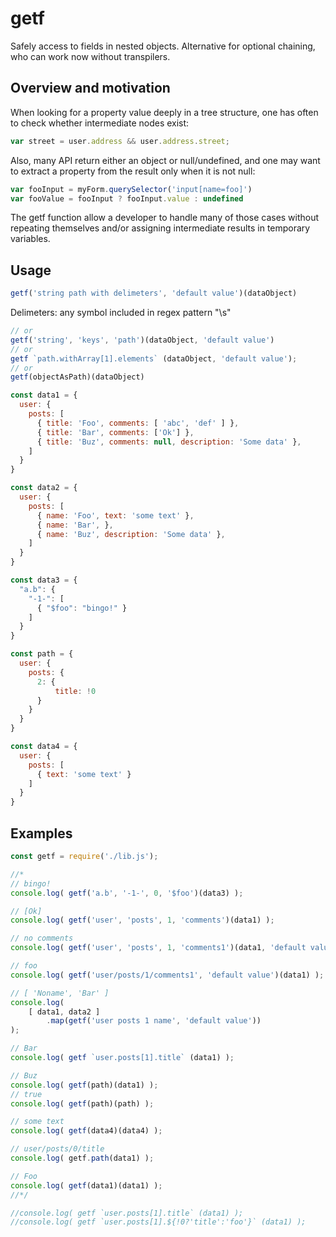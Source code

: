 # getf
Safely access to fields in nested objects. Alternative for optional chaining, who can work now without transpilers.

## Overview and motivation
When looking for a property value deeply in a tree structure, one has often to check whether intermediate nodes exist:

```javascript
var street = user.address && user.address.street;
```

Also, many API return either an object or null/undefined, and one may want to extract a property from the result only when it is not null:

```javascript
var fooInput = myForm.querySelector('input[name=foo]')
var fooValue = fooInput ? fooInput.value : undefined
```

The getf function allow a developer to handle many of those cases without repeating themselves and/or assigning intermediate results in temporary variables.

## Usage
```javascript
getf('string path with delimeters', 'default value')(dataObject)
```
Delimeters: any symbol included in regex pattern "\s"

```javascript
// or
getf('string', 'keys', 'path')(dataObject, 'default value')
// or
getf `path.withArray[1].elements` (dataObject, 'default value');
// or
getf(objectAsPath)(dataObject)
```


```javascript
const data1 = {
  user: {
    posts: [
      { title: 'Foo', comments: [ 'abc', 'def' ] },
      { title: 'Bar', comments: ['Ok'] },
      { title: 'Buz', comments: null, description: 'Some data' },
    ]
  }
}

const data2 = {
  user: {
    posts: [
      { name: 'Foo', text: 'some text' },
      { name: 'Bar', },
      { name: 'Buz', description: 'Some data' },
    ]
  }
}

const data3 = {
  "a.b": {
    "-1-": [
      { "$foo": "bingo!" }
    ]
  }
}

const path = {
  user: {
    posts: {
      2: {
          title: !0
      }
    }
  }
}

const data4 = {
  user: {
    posts: [
      { text: 'some text' }
    ]
  }
}
```

## Examples
```javascript
const getf = require('./lib.js');

//*
// bingo!
console.log( getf('a.b', '-1-', 0, '$foo')(data3) );

// [Ok]
console.log( getf('user', 'posts', 1, 'comments')(data1) );

// no comments
console.log( getf('user', 'posts', 1, 'comments1')(data1, 'default value') );

// foo
console.log( getf('user/posts/1/comments1', 'default value')(data1) );

// [ 'Noname', 'Bar' ]
console.log(
    [ data1, data2 ]
        .map(getf('user posts 1 name', 'default value'))
);

// Bar
console.log( getf `user.posts[1].title` (data1) );

// Buz
console.log( getf(path)(data1) );
// true
console.log( getf(path)(path) );

// some text
console.log( getf(data4)(data4) );

// user/posts/0/title
console.log( getf.path(data1) );

// Foo
console.log( getf(data1)(data1) );
//*/

//console.log( getf `user.posts[1].title` (data1) );
//console.log( getf `user.posts[1].${!0?'title':'foo'}` (data1) );
```

